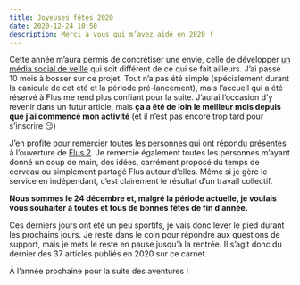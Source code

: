 ```yaml
---
title: Joyeuses fêtes 2020
date: 2020-12-24 10:50
description: Merci à vous qui m’avez aidé en 2020 !
---
```


Cette année m’aura permis de concrétiser une envie, celle de développer [un
média social de veille](https://flus.fr) qui soit différent de ce qui se fait
ailleurs. J’ai passé 10 mois à bosser sur ce projet. Tout n’a pas été simple
(spécialement durant la canicule de cet été et la période pré-lancement), mais
l’accueil qui a été réservé à Flus me rend plus confiant pour la suite. J’aurai
l’occasion d’y revenir dans un futur article, mais **ça a été de loin le
meilleur mois depuis que j’ai commencé mon activité** (et il n’est pas encore
trop tard pour s’inscrire 😏)

J’en profite pour remercier toutes les personnes qui ont répondu présentes à
l’ouverture de [Flus 2](flus-beta.html). Je remercie également toutes les
personnes m’ayant donné un coup de main, des idées, carrément proposé du temps
de cerveau ou simplement partagé Flus autour d’elles. Même si je gère le
service en indépendant, c’est clairement le résultat d’un travail collectif.

**Nous sommes le 24 décembre et, malgré la période actuelle, je voulais vous
souhaiter à toutes et tous de bonnes fêtes de fin d’année.**

Ces derniers jours ont été un peu sportifs, je vais donc lever le pied durant
les prochains jours. Je reste dans le coin pour répondre aux questions de
support, mais je mets le reste en pause jusqu’à la rentrée. Il s’agit donc du
dernier des 37 articles publiés en 2020 sur ce carnet.

À l’année prochaine pour la suite des aventures !
